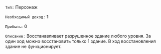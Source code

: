 `Тип:` Персонаж

`Необходимый доход:` 1

`Прибыль:` 0

`Описание:` Восстанавливает разрушенное здание любого уровня. За один ход можно восстановить только 1 здание. В ход восстановления здание не функционирует.
